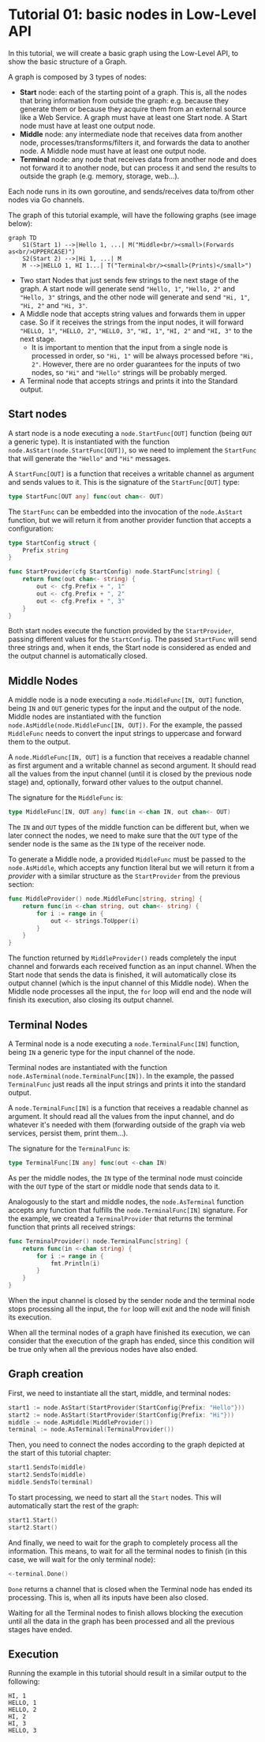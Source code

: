 # Tutorial 01: basic nodes in Low-Level API

In this tutorial, we will create a basic graph using the Low-Level API, to show the basic structure of a Graph.

A graph is composed by 3 types of nodes:

* **Start** node: each of the starting point of a graph. This is, all the nodes that
  bring information
  from outside the graph: e.g. because they generate them or because they acquire them from an
  external source like a Web Service. A graph must have at least one Start node. A Start node must 
  have at least one output node.
* **Middle** node: any intermediate node that receives data from another node,
  processes/transforms/filters it,
  and forwards the data to another node. A Middle node must have at least one output node.
* **Terminal** node: any node that receives data from another node and does not forward
  it to
  another node, but can process it and send the results to outside the graph
  (e.g. memory, storage, web...).

Each node runs in its own goroutine, and sends/receives data to/from other
nodes via Go channels.

The graph of this tutorial example, will have the following graphs (see image below):

```mermaid
graph TD
    S1(Start 1) -->|Hello 1, ...| M("Middle<br/><small>(Forwards as<br/>UPPERCASE)")
    S2(Start 2) -->|Hi 1, ...| M
    M -->|HELLO 1, HI 1...| T("Terminal<br/><small>(Prints)</small>")
```

* Two start Nodes that just sends few strings to the next stage of the graph. A start node
  will generate send `"Hello, 1"`, `"Hello, 2"` and `"Hello, 3"` strings, and the other
  node will generate and send `"Hi, 1"`, `"Hi, 2"` and `"Hi, 3"`.
* A Middle node that accepts string values and forwards them in upper case. So if it
  receives the strings from the input nodes, it will forward `"HELLO, 1"`, `"HELLO, 2"`, `"HELLO, 3"`, `"HI, 1"`, `"HI, 2"` and `"HI, 3"` to the next stage.
  - It is important to mention that the input from a single node is processed in order,
    so `"Hi, 1"` will be always processed before `"Hi, 2"`. However, there are no order
    guarantees for the inputs of two nodes, so `"Hi"` and `"Hello"` strings will be
    probably merged.
* A Terminal node that accepts strings and prints it into the Standard output.

## Start nodes

A start node is a node executing a `node.StartFunc[OUT]` function (being `OUT` a generic type).
It is instantiated with the function `node.AsStart(node.StartFunc[OUT])`, so we need
to implement the `StartFunc` that will generate the `"Hello"` and `"Hi"` messages.

A `StartFunc[OUT]` is a function that receives a writable channel as argument and sends
values to it. This is the signature of the `StartFunc[OUT]` type:

```go
type StartFunc[OUT any] func(out chan<- OUT)
```

The `StartFunc` can be embedded into the invocation of the `node.AsStart` function,
but we will return it from another provider function that accepts a configuration:

```go
type StartConfig struct {
	Prefix string
}

func StartProvider(cfg StartConfig) node.StartFunc[string] {
	return func(out chan<- string) {
		out <- cfg.Prefix + ", 1"
		out <- cfg.Prefix + ", 2"
		out <- cfg.Prefix + ", 3"
	}
}
```

Both start nodes execute the function provided by the `StartProvider`, passing different
values for the `StartConfig`. The passed `StartFunc` will send three strings and, when
it ends, the Start node is considered as ended and the output channel is automatically
closed.

## Middle Nodes

A middle node is a node executing a `node.MiddleFunc[IN, OUT]` function, being `IN` and
`OUT` generic types for the input and the output of the node. Middle nodes are instantiated
with the function `node.AsMiddle(node.MiddleFunc[IN, OUT])`. For the example, the passed
`MiddleFunc` needs to convert the input strings to uppercase and forward them to the
output.

A `node.MiddleFunc[IN, OUT]` is a function that receives a readable channel as first
argument and a writable channel as second argument. It should read all the values from
the input channel (until it is closed by the previous node stage) and, optionally,
forward other values to the output channel.

The signature for the `MiddleFunc` is:

```go
type MiddleFunc[IN, OUT any] func(in <-chan IN, out chan<- OUT)
```

The `IN` and `OUT` types of the middle function can be different but, when we later
connect the nodes, we need to make sure that the `OUT` type of the sender node is
the same as the `IN` type of the receiver node.

To generate a Middle node, a provided `MiddleFunc` must be passed to the `node.AsMiddle`,
which accepts any function literal but we will return it from a *provider* with a similar
structure as the `StartProvider` from the previous section:

```go
func MiddleProvider() node.MiddleFunc[string, string] {
	return func(in <-chan string, out chan<- string) {
		for i := range in {
			out <- strings.ToUpper(i)
		}
	}
}
```

The function returned by `MiddleProvider()` reads completely the input channel and
forwards each received function as an input channel. When the Start node that sends
the data is finished, it will automatically close its output channel (which is the
input channel of this Middle node). When the Middle node processes all the input,
the `for` loop will end and the node will finish its execution, also closing its
output channel.

## Terminal Nodes

A Terminal node is a node executing a `node.TerminalFunc[IN]` function,
being `IN` a generic type for the input channel of the node.

Terminal nodes are instantiated with the function
`node.AsTerminal(node.TerminalFunc[IN])`. In the example, the passed
`TerminalFunc` just reads all the input strings and prints it into the
standard output.

A `node.TerminalFunc[IN]` is a function that receives a readable channel
as argument. It should read all the values from the input channel,
and do whatever it's needed with them (forwarding outside of the graph
via web services, persist them, print them...).

The signature for the `TerminalFunc` is:

```go
type TerminalFunc[IN any] func(out <-chan IN)
```

As per the middle nodes, the `IN` type of the terminal node must coincide
with the `OUT` type of the start or middle node that sends data to it.

Analogously to the start and middle nodes, the `node.AsTerminal` function
accepts any function that fulfills the `node.TerminalFunc[IN]` signature.
For the example, we created a `TerminalProvider` that returns the terminal
function that prints all received strings:

```go
func TerminalProvider() node.TerminalFunc[string] {
	return func(in <-chan string) {
		for i := range in {
			fmt.Println(i)
		}
	}
}
```

When the input channel is closed by the sender node and the terminal node
stops processing all the input, the `for` loop will exit and the node
will finish its execution. 

When all the terminal nodes of a graph have finished its execution, we can
consider that the execution of the graph has ended, since this condition
will be true only when all the previous nodes have also ended.

## Graph creation

First, we need to instantiate all the start, middle, and terminal nodes:

```go
start1 := node.AsStart(StartProvider(StartConfig{Prefix: "Hello"}))
start2 := node.AsStart(StartProvider(StartConfig{Prefix: "Hi"}))
middle := node.AsMiddle(MiddleProvider())
terminal := node.AsTerminal(TerminalProvider())
```

Then, you need to connect the nodes according to the graph depicted
at the start of this tutorial chapter:

```go
start1.SendsTo(middle)
start2.SendsTo(middle)
middle.SendsTo(terminal)
```

To start processing, we need to start all the `Start` nodes. This will
automatically start the rest of the graph:

```go
start1.Start()
start2.Start()
```

And finally, we need to wait for the graph to completely process all the
information. This means, to wait for all the terminal nodes to finish
(in this case, we will wait for the only terminal node):

```go
<-terminal.Done()
```

`Done` returns a channel that is closed when the Terminal node has ended its processing. This is, when all its inputs have been also closed.

Waiting for all the Terminal nodes to finish allows blocking the execution
until all the data in the graph has been processed and all the
previous stages have ended.

## Execution

Running the example in this tutorial should result in a similar output to
the following:

```
HI, 1
HELLO, 1
HELLO, 2
HI, 2
HI, 3
HELLO, 3
```